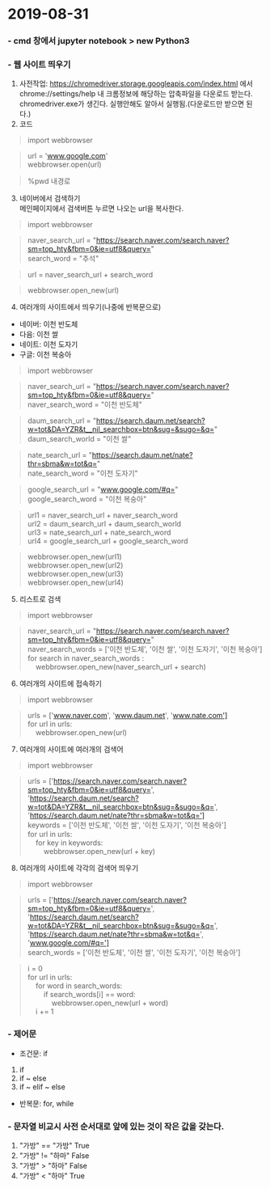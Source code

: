 # 2019-08-31

### - cmd 창에서 jupyter notebook > new Python3

### - 웹 사이트 띄우기
1. 사전작업: https://chromedriver.storage.googleapis.com/index.html 에서  
chrome://settings/help 내 크롬정보에 해당하는 압축파일을 다운로드 받는다.  
chromedriver.exe가 생긴다. 실행안해도 알아서 실행됨.(다운로드만 받으면 된다.)
2. 코드
>import webbrowser  

>url = 'www.google.com'  
>webbrowser.open(url)  

>%pwd 내경로

3. 네이버에서 검색하기   
메인페이지에서 검색버튼 누르면 나오는 url을 복사한다.

>import webbrowser  

>naver_search_url = "https://search.naver.com/search.naver?sm=top_hty&fbm=0&ie=utf8&query="  
>search_word = "추석"  

>url = naver_search_url + search_word  

>webbrowser.open_new(url)  

4. 여러개의 사이트에서 띄우기(나중에 반복문으로)
- 네이버: 이천 반도체
- 다음: 이천 쌀
- 네이트: 이천 도자기
- 구글: 이천 복숭아

>import webbrowser  

>naver_search_url = "https://search.naver.com/search.naver?sm=top_hty&fbm=0&ie=utf8&query="  
>naver_search_word = "이천 반도체"  

>daum_search_url = "https://search.daum.net/search?w=tot&DA=YZR&t__nil_searchbox=btn&sug=&sugo=&q="  
>daum_search_world = "이천 쌀"  

>nate_search_url = "https://search.daum.net/nate?thr=sbma&w=tot&q="  
>nate_search_word = "이천 도자기"   

>google_search_url = "www.google.com/#q="  
>google_search_word = "이천 복숭아"  

>url1 = naver_search_url + naver_search_word  
>url2 = daum_search_url + daum_search_world  
>url3 = nate_search_url + nate_search_word  
>url4 = google_search_url + google_search_word  

>webbrowser.open_new(url1)  
>webbrowser.open_new(url2)  
>webbrowser.open_new(url3)  
>webbrowser.open_new(url4) 

5. 리스트로 검색  
>import webbrowser  

>naver_search_url = "https://search.naver.com/search.naver?sm=top_hty&fbm=0&ie=utf8&query="  
>naver_search_words = ['이천 반도체', '이천 쌀', '이천 도자기', '이천 복숭아']  
>for search in naver_search_words :  
>&nbsp;&nbsp;&nbsp;&nbsp;webbrowser.open_new(naver_search_url + search)  

6. 여러개의 사이트에 접속하기  
>import webbrowser  

>urls = ['www.naver.com', 'www.daum.net', 'www.nate.com']  
>for url in urls:  
>&nbsp;&nbsp;&nbsp;&nbsp;webbrowser.open_new(url)

7. 여러개의 사이트에 여러개의 검색어 

>import webbrowser    

>urls = ['https://search.naver.com/search.naver?sm=top_hty&fbm=0&ie=utf8&query=',   
'https://search.daum.net/search?w=tot&DA=YZR&t__nil_searchbox=btn&sug=&sugo=&q=',   
'https://search.daum.net/nate?thr=sbma&w=tot&q=']   
>keywords = ['이천 반도체', '이천 쌀', '이천 도자기', '이천 복숭아']  
>for url in urls:   
>&nbsp;&nbsp;&nbsp;&nbsp;for key in keywords:  
>&nbsp;&nbsp;&nbsp;&nbsp;&nbsp;&nbsp;&nbsp;&nbsp;webbrowser.open_new(url + key)  

8. 여러개의 사이트에 각각의 검색어 띄우기

>import webbrowser   

>urls = ['https://search.naver.com/search.naver?sm=top_hty&fbm=0&ie=utf8&query=',  
'https://search.daum.net/search?w=tot&DA=YZR&t__nil_searchbox=btn&sug=&sugo=&q=',  
'https://search.daum.net/nate?thr=sbma&w=tot&q=',  
'www.google.com/#q=']  
search_words = ['이천 반도체', '이천 쌀', '이천 도자기', '이천 복숭아']

>i = 0  
>for url in urls:  
>&nbsp;&nbsp;&nbsp;&nbsp;for word in search_words:  
>&nbsp;&nbsp;&nbsp;&nbsp;&nbsp;&nbsp;&nbsp;&nbsp;if search_words[i] == word:  
>&nbsp;&nbsp;&nbsp;&nbsp;&nbsp;&nbsp;&nbsp;&nbsp;&nbsp;&nbsp;&nbsp;&nbsp;webbrowser.open_new(url + word)  
>&nbsp;&nbsp;&nbsp;&nbsp;i += 1

### - 제어문
- 조건문: if
1. if
2. if ~ else
3. if ~ elif ~ else

- 반복문: for, while

### - 문자열 비교시 사전 순서대로 앞에 있는 것이 작은 값을 갖는다.
1. "가방" == "가방"  True  
2. "가방" != "하마" False
3. "가방" > "하마" False
4. "가방" < "하마" True



